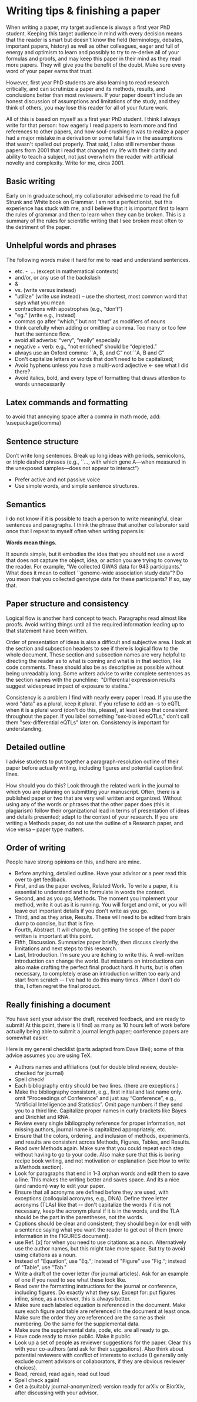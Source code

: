 # Writing tips & finishing a paper

When writing a paper, my target audience is always a first year PhD student. Keeping this target audience in mind with every decision means that the reader is smart but doesn't know the field (terminology, debates, important papers, history) as well as other colleagues, eager and full of energy and optimism to learn and possibly to try to re-derive all of your formulas and proofs, and may keep this paper in their mind as they read more papers. They will give you the benefit of the doubt. Make sure every word of your paper earns that trust.

However, first year PhD students are also learning to read research critically, and can scrutinize a paper and its methods, results, and conclusions better than most reviewers. If your paper doesn't include an honest discussion of assumptions and limitations of the study, and they think of others, you may lose this reader for all of your future work.

All of this is based on myself as a first year PhD student. I think I always write for that person: how eagerly I read papers to learn more and find references to other papers, and how soul-crushing it was to realize a paper had a major mistake in a derivation or some fatal flaw in the assumptions that wasn't spelled out properly. That said, I also still remember those papers from 2001 that I read that changed my life with their clarity and ability to teach a subject, not just overwhelm the reader with artificial novelty and complexity. Write for me, circa 2001.

## Basic writing

Early on in graduate school, my collaborator advised me to read the full Strunk and White book on Grammar. I am not a perfectionist, but this experience has stuck with me, and I believe that it is important first to learn the rules of grammar and then to learn when they can be broken. This is a summary of the rules for scientific writing that I see broken most often to the detriment of the paper.

## Unhelpful words and phrases

The following words make it hard for me to read and understand sentences.

- etc.
-  ... (except in mathematical contexts)
- and/or, or any use of the backslash
- &
- vs. (write versus instead)
- "utilize" (write *use* instead) – use the shortest, most common word that says what you mean
- contractions with apostrophes (e.g., “don’t”)
- "eg.“ (write e.g., instead)
- commas go after “which,” but not “that” as modifiers of nouns
- think carefully when adding or omitting a comma. Too many or too few hurt the sentence flow.
- avoid all adverbs: “very”, “really” especially
- negative + verb: e.g., “not enriched” should be “depleted.”
- always use an Oxford comma: \`\`A, B, and C“ not \`\`A, B and C”
- Don't capitalize letters or words that don't need to be capitalized;
- Avoid hyphens unless you have a multi-word adjective <- see what I did there?
- Avoid italics, bold, and every type of formatting that draws attention to words unnecessarily

## Latex commands and formatting

to avoid that annoying space after a comma in math mode, add:
\usepackage{icomma}

## Sentence structure
Don’t write long sentences. Break up long ideas with periods, semicolons, or triple dashed phrases (e.g., ``..., with which gene A—when measured in the unexposed samples—does not appear to interact")
- Prefer active and not passive voice
- Use simple words, and simple sentence structures.

## Semantics

I do not know if it is possible to teach a person to write meaningful, clear sentences and paragraphs. I think the phrase that another collaborator said once that I repeat to myself often when writing papers is:

**Words mean things.**

It sounds simple, but it embodies the idea that you should not use a word that does not capture the object, idea, or action you are trying to convey to the reader. For example, “We collected GWAS data for 943 participants.” What does it mean to collect ``genome-wide association study data"? Do you mean that you collected genotype data for these participants? If so, say that.

## Paper structure and consistency

Logical flow is another hard concept to teach. Paragraphs read almost like proofs. Avoid writing things until all the required information leading up to that statement have been written.

Order of presentation of ideas is also a difficult and subjective area. I look at the section and subsection headers to see if there is logical flow to the whole document. These section and subsection names are very helpful to directing the reader as to what is coming and what is in that section, like code comments. These should also be as descriptive as possible without being unreadably long. Some writers advise to write complete sentences as the section names with the punchline:  "Differential expression results suggest widespread impact of exposure to statins."

Consistency is a problem I find with nearly every paper I read. If you use the word "data" as a plural, keep it plural. If you refuse to add an -s to eQTL when it is a plural word (don't do this, please), at least keep that consistent throughout the paper. If you label something "sex-biased eQTLs," don't call them "sex-differential eQTLs" later on. Consistency is important for understanding.

## Detailed outline

I advise students to put together a paragraph-resolution outline of their paper before actually writing, including figures and potential caption first lines.

How should you do this? Look through the related work in the journal to which you are planning on submitting your manuscript. Often, there is a published paper or two that are very well written and organized. Without using any of the words or phrases that the other paper does (this is plagiarism) follow their organizational lead in terms of presentation of ideas and details presented; adapt to the context of your research. If you are writing a Methods paper, do not use the outline of a Research paper, and vice versa – paper type matters.

## Order of writing

People have strong opinions on this, and here are mine.

- Before anything, detailed outline. Have your advisor or a peer read this over to get feedback.
- First, and as the paper evolves, Related Work. To write a paper, it is essential to understand and to formulate in words the context.
- Second, and as you go, Methods. The moment you implement your method, write it out as it is running. You will forget and omit, or you will leave out important details if you don't write as you go.
- Third, and as they arise, Results. These will need to be edited from brain dump to concise, but that is fine.
- Fourth, Abstract. It will change, but getting the scope of the paper written is important at this point.
- Fifth, Discussion. Summarize paper briefly, then discuss clearly the limitations and next steps to this research.
- Last, Introduction. I'm sure you are itching to write this. A well-written introduction can change the world. But misstarts on introductions can also make crafting the perfect final product hard. It hurts, but is often necessary, to completely erase an introduction written too early and start from scratch -- I've had to do this many times. When I don't do this, I often regret the final product.

## Really finishing a document

You have sent your advisor the draft, received feedback, and are ready to submit! At this point, there is (I find) as many as 10 hours left of work before actually being able to submit a journal length paper; conference papers are somewhat easier.

Here is my general checklist (parts adapted from Dave Blei); some of this advice assumes you are using TeX.

- Authors names and affiliations (out for double blind review, double-checked for journal)
- Spell check!
- Each bibliography entry should be two lines. (there are exceptions.)
- Make the bibliography consistent, e.g., first initial and last name only. omit “Proceedings of Conference” and just say “Conference”, e.g., “Artificial Intelligence and Statistics”. Omit page numbers if they send you to a third line. Capitalize proper names in curly brackets like Bayes and Dirichlet and RNA.
- Review every single bibliography reference for proper information, not missing authors, journal name is capitalized appropriately, etc.
- Ensure that the colors, ordering, and inclusion of methods, experiments, and results are consistent across Methods, Figures, Tables, and Results.
- Read over Methods again. Make sure that you could repeat each step without having to go to your code. Also make sure that this is boring recipe book writing, and not motivation or explanation (see How to write a Methods section).
- Look for paragraphs that end in 1-3 orphan words and edit them to save a line. This makes the writing better and saves space. And its a nice (and random) way to edit your paper.
- Ensure that all acronyms are defined before they are used, with exceptions (colloquial acronyms, e.g., DNA). Define three letter acronyms (TLAs) like that -- don't capitalize the words if it is not necessary, keep the acronym plural if it is in the words, and the TLA should be the part in the parentheses, not the words.
- Captions should be clear and consistent; they should begin (or end) with a sentence saying what you want the reader to get out of them (more information in the FIGURES document).
- use Ref. \[x\] for when you need to use citations as a noun. Alternatively use the author names, but this might take more space. But try to avoid using citations as a noun.
- Instead of "Equation“, use ”Eq.“; Instead of "Figure” use "Fig.“; instead of "Table”, use "Tab."
- Write a draft of the cover letter (for journal articles). Ask for an example of one if you need to see what these look like.
- Read over the formatting instructions for the journal or conference, including figures. Do exactly what they say. Except for: put figures inline, since, as a reviewer, this is always better.
- Make sure each labeled equation is referenced in the document. Make sure each figure and table are referenced in the document at least once. Make sure the order they are referenced are the same as their numbering. Do the same for the supplemental data.
- Make sure the supplemental data, code, etc. are all ready to go.
- Have code ready to make public. Make it public.
- Look up a set of people as reviewer suggestions for the paper. Clear this with your co-authors (and ask for their suggestions). Also think about potential reviewers with conflict of interests to exclude (I generally only exclude current advisors or collaborators, if they are obvious reviewer choices).
- Read, reread, read again, read out loud
- Spell check again!
- Get a (suitably journal-anonymized) version ready for arXiv or BiorXiv, after discussing with your advisor.
